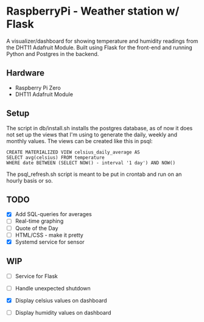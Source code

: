 # RaspberryPi - Weather station w/ Flask
A visualizer/dashboard for showing temperature and humidity readings from the DHT11 Adafruit Module.
Built using Flask for the front-end and running Python and Postgres in the backend.

## Hardware
- Raspberry Pi Zero 
- DHT11 Adafruit Module

## Setup
The script in db/install.sh installs the postgres database, as of now it does not set up the views that I'm using to generate the daily, weekly and monthly values.
The views can be created like this in psql:
```
CREATE MATERIALIZED VIEW celsius_daily_average AS
SELECT avg(celsius) FROM temperature
WHERE date BETWEEN (SELECT NOW() - interval '1 day') AND NOW()
```
The psql_refresh.sh script is meant to be put in crontab and run on an hourly basis or so.

## TODO
- [X] Add SQL-queries for averages
- [ ] Real-time graphing
- [ ] Quote of the Day
- [ ] HTML/CSS - make it pretty
- [X] Systemd service for sensor

## WIP
- [ ] Service for Flask
- [ ] Handle unexpected shutdown
- [X] Display celsius values on dashboard
- [ ] Display humidity values on dashboard

